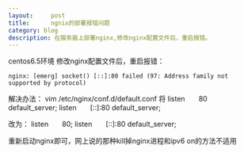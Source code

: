 ```yaml
---
layout:     post
title:      ngnix的部署报错问题
category: blog
description: 在服务器上部署nginx,修改nginx配置文件后，重启报错。
---
```


centos6.5环境
修改nginx配置文件后，重启报错：

	nginx: [emerg] socket() [::]:80 failed (97: Address family not supported by protocol)

解决办法：
	vim /etc/nginx/conf.d/default.conf
将
	listen       80 default\_server;
	listen       [::]:80 default\_server;


改为：
	listen       80;
	listen       [::]:80 default\_server;
  

重新启动nginx即可，网上说的那种kill掉nginx进程和ipv6 on的方法不适用


